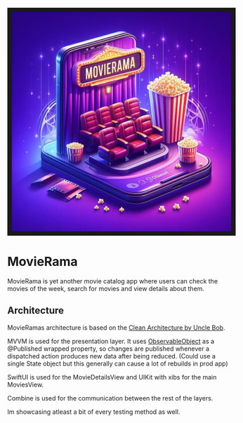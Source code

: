 <p align="center">
<img src="MovieRama/Assets.xcassets/movierama-3.imageset/IMG_2868.jpg" width="500" border="10"/>
</p>

# MovieRama
MovieRama is yet another movie catalog app where users can check the movies of the week, search for movies and view details about them.

## Architecture

MovieRamas architecture is based on the [Clean Architecture by Uncle Bob](https://blog.cleancoder.com/uncle-bob/2012/08/13/the-clean-architecture.html).

MVVM is used for the presentation layer.
It uses [ObservableObject](https://developer.apple.com/documentation/combine/observableobject) as a @Published wrapped property, so changes are published whenever a dispatched action produces new data after being reduced. (Could use a single State object but this generally can cause a lot of rebuilds in prod app)

SwiftUI is used for the MovieDetailsView and UIKit with xibs for the main MoviesView.

Combine is used for the communication between the rest of the layers.

Im showcasing atleast a bit of every testing method as well.
